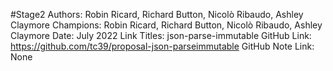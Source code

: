 #Stage2
Authors: Robin Ricard, Richard Button, Nicolò Ribaudo, Ashley Claymore
Champions: Robin Ricard, Richard Button, Nicolò Ribaudo, Ashley Claymore
Date: July 2022
Link Titles: json-parse-immutable
GitHub Link: https://github.com/tc39/proposal-json-parseimmutable
GitHub Note Link: None
